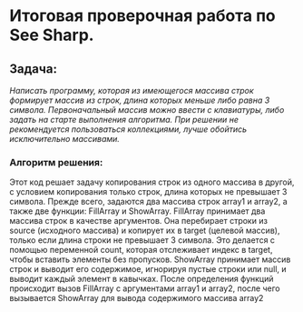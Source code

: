 # Итоговая проверочная работа по See Sharp.

## Задача:
*Написать программу, которая из имеющегося массива строк формирует массив из строк, длина которых меньше либо равна 3 символа. Первоначальный массив можно ввести с клавиатуры, либо задать на старте выполнения алгоритма. При решении не рекомендуется пользоваться коллекциями, лучше обойтись исключительно массивами.*

### Алгоритм решения:
Этот код решает задачу копирования строк из одного массива в другой, с условием копирования только строк, длина которых не превышает 3 символа. Прежде всего, задаются два массива строк array1 и array2, а также две функции: FillArray и ShowArray. FillArray принимает два массива строк в качестве аргументов. Она перебирает строки из source (исходного массива) и копирует их в target (целевой массив), только если длина строки не превышает 3 символа. Это делается с помощью переменной count, которая отслеживает индекс в target, чтобы вставить элементы без пропусков. ShowArray принимает массив строк и выводит его содержимое, игнорируя пустые строки или null, и выводит каждый элемент в кавычках. После определения функций происходит вызов FillArray с аргументами array1 и array2, после чего вызывается ShowArray для вывода содержимого массива array2

